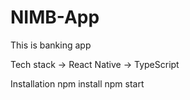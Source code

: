 # NIMB-App

This is banking app

Tech stack
-> React Native
-> TypeScript


Installation
npm install
npm start

